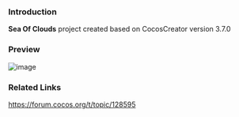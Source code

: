 ### Introduction
**Sea Of Clouds** project created based on CocosCreator version 3.7.0

### Preview
![image](../../../gif/202206/2022062102.gif)

### Related Links
https://forum.cocos.org/t/topic/128595